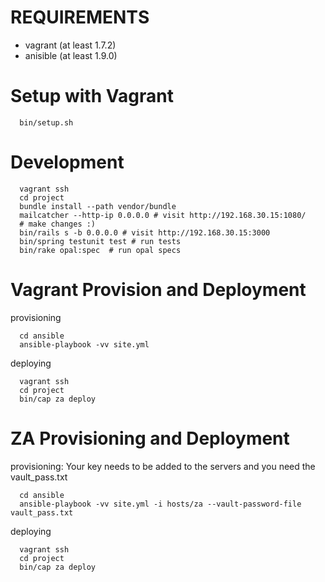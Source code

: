 # REQUIREMENTS

 * vagrant (at least 1.7.2)
 * anisible (at least 1.9.0)

# Setup with Vagrant

```
  bin/setup.sh
```

# Development

```
  vagrant ssh
  cd project
  bundle install --path vendor/bundle
  mailcatcher --http-ip 0.0.0.0 # visit http://192.168.30.15:1080/
  # make changes :)
  bin/rails s -b 0.0.0.0 # visit http://192.168.30.15:3000
  bin/spring testunit test # run tests
  bin/rake opal:spec  # run opal specs
```

# Vagrant Provision and Deployment

provisioning

```
  cd ansible
  ansible-playbook -vv site.yml
```

deploying

```
  vagrant ssh
  cd project
  bin/cap za deploy
```

# ZA Provisioning and Deployment

provisioning: Your key needs to be added to the servers and you need the vault_pass.txt

```
  cd ansible
  ansible-playbook -vv site.yml -i hosts/za --vault-password-file vault_pass.txt
```

deploying

```
  vagrant ssh
  cd project
  bin/cap za deploy
```
